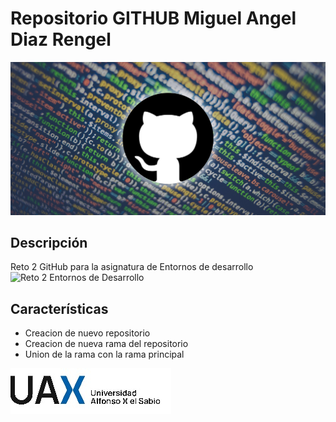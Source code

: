 # Repositorio GITHUB Miguel Angel Diaz Rengel

![Imagen de Portada](Recursos/github-logo.jpeg)

## Descripción
Reto 2 GitHub para la asignatura de Entornos de desarrollo
![Reto 2 Entornos de Desarrollo]([url](https://github.com/madr1979/retogit-))
## Características

- Creacion de nuevo repositorio
- Creacion de nueva rama del repositorio
- Union de la rama con la rama principal

![Imagen del proyecto](Recursos/logo.jpg)
